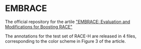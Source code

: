 # EMBRACE
The official repository for the artile ["EMBRACE: Evaluation and Modifications for Boosting RACE"](https://arxiv.org/abs/2305.08433)

The annotations for the test set of RACE-H are released in 4 files, corresponding to the color scheme in Figure 3 of the article. 
